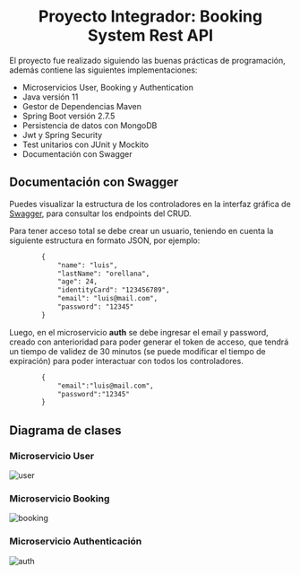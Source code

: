 <h1 style="text-align:center;">Proyecto Integrador: Booking System Rest API</h1>

El proyecto fue realizado siguiendo las buenas prácticas de programación, además contiene las siguientes implementaciones:

* Microservicios User, Booking y Authentication
* Java versión 11
* Gestor de Dependencias Maven
* Spring Boot versión 2.7.5
* Persistencia de datos con MongoDB
* Jwt y Spring Security
* Test unitarios con JUnit y Mockito
* Documentación con Swagger

## Documentación con Swagger

Puedes visualizar la estructura de los controladores en la interfaz gráfica de [Swagger](http://localhost:8080/swagger-ui/), para consultar los endpoints del CRUD.

Para tener acceso total se debe crear un usuario, teniendo en cuenta la siguiente estructura en formato JSON, por ejemplo:

```xml
        {
            "name": "luis",
            "lastName": "orellana",
            "age": 24,
            "identityCard": "123456789",
            "email": "luis@mail.com",
            "password": "12345"
        }
```

Luego, en el microservicio **auth** se debe ingresar el email y password, creado con anterioridad para poder
generar el token de acceso, que tendrá un tiempo de validez de 30 minutos (se puede modificar el tiempo de expiración) para poder interactuar con todos los controladores.
```xml
        {
            "email":"luis@mail.com",
            "password":"12345"
        }
```

## Diagrama de clases 

### Microservicio User

![user](https://raw.github.com/davidorellana98/booking-system-rest-api-spring-boot/main/src/main/resources/images/user.png "user")

### Microservicio Booking

![booking](https://raw.github.com/davidorellana98/booking-system-rest-api-spring-boot/main/src/main/resources/images/booking.png "booking")

### Microservicio Authenticación

![auth](https://raw.github.com/davidorellana98/booking-system-rest-api-spring-boot/main/src/main/resources/images/auth.png "auth")
